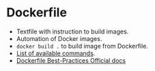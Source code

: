 # Dockerfile 
- Textfile with instruction to build images.
- Automation of Docker images.
- ``docker build .`` to build image from Dockerfile.
- [List of available commands](https://kapeli.com/cheat_sheets/Dockerfile.docset/Contents/Resources/Documents/index). 
- [Dockerfile Best-Practices Official docs](https://docs.docker.com/develop/develop-images/dockerfile_best-practices/#add-or-copy)



